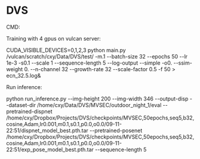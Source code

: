 # DVS

CMD:

Training with 4 gpus on vulcan server:

CUDA_VISIBLE_DEVICES=0,1,2,3 python main.py /vulcan/scratch/cxy/Data/DVS/test/ -m.1 --batch-size 32 --epochs 50 --lr 1e-3 -s0.1 --scale 1 --sequence-length 5 --log-output --simple -o0. --ssim-weight 0. --n-channel 32 --growth-rate 32 --scale-factor 0.5 -f 50  > ecn_32.5.log&

Run inference:

python run_inference.py --img-height 200 --img-width 346 --output-disp --dataset-dir /home/cxy/Data/DVS/MVSEC/outdoor_night_1/eval --pretrained-dispnet /home/cxy/Dropbox/Projects/DVS/checkpoints/MVSEC,50epochs,seq5,b32,cosine,Adam,lr0.001,m0.1,s0.1,p0.0,o0.0/09-11-22:51/dispnet_model_best.pth.tar --pretrained-posenet /home/cxy/Dropbox/Projects/DVS/checkpoints/MVSEC,50epochs,seq5,b32,cosine,Adam,lr0.001,m0.1,s0.1,p0.0,o0.0/09-11-22:51/exp_pose_model_best.pth.tar  --sequence-length 5


